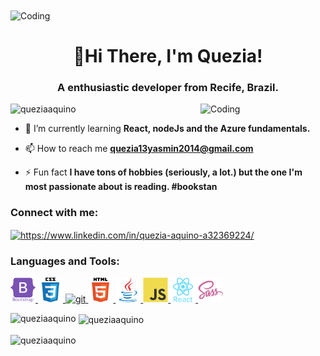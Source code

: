 <img align="center" alt="Coding" width="1000" height="400" src="https://media3.giphy.com/media/hpXdHPfFI5wTABdDx9/giphy.gif?cid=ecf05e476uvgbanuuoa85gbli29l7leaijz5xlepepxc6zsd&rid=giphy.gif&ct=g">
<h1 align="center">👋Hi There, I'm Quezia!</h1>
<h3 align="center">A enthusiastic developer from Recife, Brazil.</h3>
<img align="right" alt="Coding" width="200" src="https://media2.giphy.com/media/scZPhLqaVOM1qG4lT9/giphy.gif?cid=ecf05e47bcsz6kn923clo4tv83konms2r7w80haq6ghluclm&rid=giphy.gif&ct=g">
<p align="left"> <img src="https://komarev.com/ghpvc/?username=queziaaquino&label=Profile%20views&color=0e75b6&style=flat" alt="queziaaquino" /> </p>



- 🌱 I’m currently learning **React, nodeJs and the Azure fundamentals.**

- 📫 How to reach me **quezia13yasmin2014@gmail.com**

- ⚡ Fun fact **I have tons of hobbies (seriously, a lot.) but the one I'm most passionate about is reading. #bookstan**

<h3 align="left">Connect with me:</h3>
<p align="left">
<a href="https://linkedin.com/in/https://www.linkedin.com/in/quezia-aquino-a32369224/" target="blank"><img align="center" src="https://raw.githubusercontent.com/rahuldkjain/github-profile-readme-generator/master/src/images/icons/Social/linked-in-alt.svg" alt="https://www.linkedin.com/in/quezia-aquino-a32369224/" height="30" width="40" /></a>
</p>

<h3 align="left">Languages and Tools:</h3>
<p align="left"> <a href="https://getbootstrap.com" target="_blank" rel="noreferrer"> <img src="https://raw.githubusercontent.com/devicons/devicon/master/icons/bootstrap/bootstrap-plain-wordmark.svg" alt="bootstrap" width="40" height="40"/> </a> <a href="https://www.w3schools.com/css/" target="_blank" rel="noreferrer"> <img src="https://raw.githubusercontent.com/devicons/devicon/master/icons/css3/css3-original-wordmark.svg" alt="css3" width="40" height="40"/> </a> <a href="https://git-scm.com/" target="_blank" rel="noreferrer"> <img src="https://www.vectorlogo.zone/logos/git-scm/git-scm-icon.svg" alt="git" width="40" height="40"/> </a> <a href="https://www.w3.org/html/" target="_blank" rel="noreferrer"> <img src="https://raw.githubusercontent.com/devicons/devicon/master/icons/html5/html5-original-wordmark.svg" alt="html5" width="40" height="40"/> </a> <a href="https://www.java.com" target="_blank" rel="noreferrer"> <img src="https://raw.githubusercontent.com/devicons/devicon/master/icons/java/java-original.svg" alt="java" width="40" height="40"/> </a> <a href="https://developer.mozilla.org/en-US/docs/Web/JavaScript" target="_blank" rel="noreferrer"> <img src="https://raw.githubusercontent.com/devicons/devicon/master/icons/javascript/javascript-original.svg" alt="javascript" width="40" height="40"/> </a> <a href="https://reactjs.org/" target="_blank" rel="noreferrer"> <img src="https://raw.githubusercontent.com/devicons/devicon/master/icons/react/react-original-wordmark.svg" alt="react" width="40" height="40"/> </a> <a href="https://sass-lang.com" target="_blank" rel="noreferrer"> <img src="https://raw.githubusercontent.com/devicons/devicon/master/icons/sass/sass-original.svg" alt="sass" width="40" height="40"/> </a> </p>

<p><img align="left" src="https://github-readme-stats.vercel.app/api/top-langs?username=queziaaquino&show_icons=true&locale=en&layout=compact" alt="queziaaquino" /></p>

<p>&nbsp;<img align="center" src="https://github-readme-stats.vercel.app/api?username=queziaaquino&show_icons=true&locale=en" alt="queziaaquino" /></p>

<p><img align="center" src="https://github-readme-streak-stats.herokuapp.com/?user=queziaaquino&" alt="queziaaquino" /></p>
